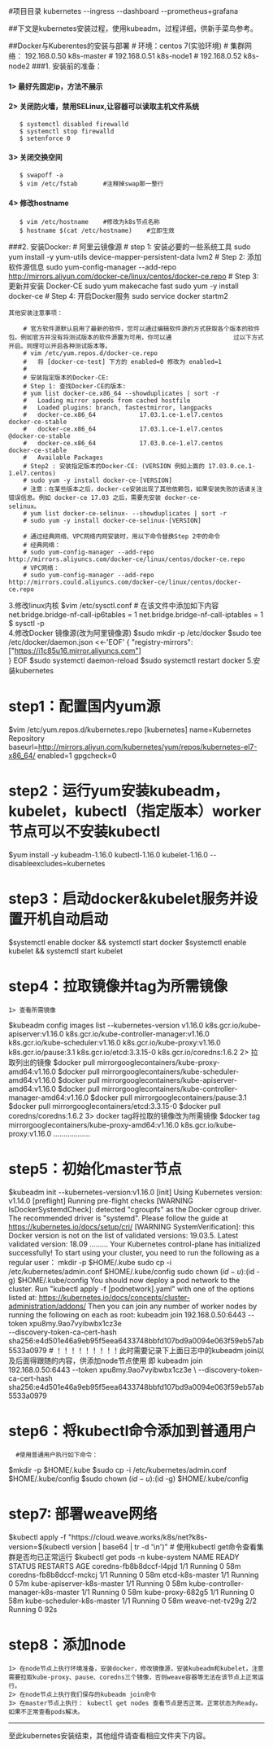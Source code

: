 #项目目录 
  kubernetes  --ingress     --dashboard     --prometheus+grafana
 
##下文是kubernetes安装过程，使用kubeadm，过程详细，供新手菜鸟参考。

##Docker与Kuberentes的安装与部署
      # 环境：centos 7(实验环境)
      #  集群网络： 192.168.0.50    k8s-master
      #            192.168.0.51    k8s-node1
      #            192.168.0.52    k8s-node2
###1. 安装前的准备： 
####    1> 最好先固定ip，方法不展示
####    2> 关闭防火墙，禁用SELinux,让容器可以读取主机文件系统
       $ systemctl disabled firewalld
       $ systemctl stop firewalld
       $ setenforce 0
####    3> 关闭交换空间
       $ swapoff -a
       $ vim /etc/fstab       #注释掉swap那一整行
####    4> 修改hostname
       $ vim /etc/hostname    #修改为k8s节点名称
       $ hostname $(cat /etc/hostname)    #立即生效
###2. 安装Docker: 
    # 阿里云镜像源
      # step 1: 安装必要的一些系统工具
      sudo yum install -y yum-utils device-mapper-persistent-data lvm2
      # Step 2: 添加软件源信息
      sudo yum-config-manager --add-repo http://mirrors.aliyun.com/docker-ce/linux/centos/docker-ce.repo
      # Step 3: 更新并安装 Docker-CE
      sudo yum makecache fast
      sudo yum -y install docker-ce
      # Step 4: 开启Docker服务
      sudo service docker startm2
  
    其他安装注意事项：
       
        # 官方软件源默认启用了最新的软件，您可以通过编辑软件源的方式获取各个版本的软件包。例如官方并没有将测试版本的软件源置为可用，你可以通                 过以下方式开启。同理可以开启各种测试版本等。
        # vim /etc/yum.repos.d/docker-ce.repo
        #   将 [docker-ce-test] 下方的 enabled=0 修改为 enabled=1
        #
        # 安装指定版本的Docker-CE:
        # Step 1: 查找Docker-CE的版本:
        # yum list docker-ce.x86_64 --showduplicates | sort -r
        #   Loading mirror speeds from cached hostfile
        #   Loaded plugins: branch, fastestmirror, langpacks
        #   docker-ce.x86_64            17.03.1.ce-1.el7.centos            docker-ce-stable
        #   docker-ce.x86_64            17.03.1.ce-1.el7.centos            @docker-ce-stable
        #   docker-ce.x86_64            17.03.0.ce-1.el7.centos            docker-ce-stable
        #   Available Packages
        # Step2 : 安装指定版本的Docker-CE: (VERSION 例如上面的 17.03.0.ce.1-1.el7.centos)
        # sudo yum -y install docker-ce-[VERSION]
        # 注意：在某些版本之后，docker-ce安装出现了其他依赖包，如果安装失败的话请关注错误信息。例如 docker-ce 17.03 之后，需要先安装 docker-ce-           selinux。
        # yum list docker-ce-selinux- --showduplicates | sort -r
        # sudo yum -y install docker-ce-selinux-[VERSION]

        # 通过经典网络、VPC网络内网安装时，用以下命令替换Step 2中的命令
        # 经典网络：
        # sudo yum-config-manager --add-repo http://mirrors.aliyuncs.com/docker-ce/linux/centos/docker-ce.repo
        # VPC网络：
        # sudo yum-config-manager --add-repo http://mirrors.could.aliyuncs.com/docker-ce/linux/centos/docker-ce.repo
3.修改linux内核
   $vim /etc/sysctl.conf       # 在该文件中添加如下内容
      net.bridge.bridge-nf-call-ip6tables = 1
      net.bridge.bridge-nf-call-iptables = 1
   $ sysctl -p  
4.修改Docker 镜像源(改为阿里镜像源)
  $sudo mkdir -p /etc/docker
  $sudo tee /etc/docker/daemon.json <<-'EOF'
  {
    "registry-mirrors": ["https://i1c85u16.mirror.aliyuncs.com"]    
  }
  EOF
  $sudo systemctl daemon-reload
  $sudo systemctl restart docker
5.安装kubernetes
  # step1：配置国内yum源
   $vim /etc/yum.repos.d/kubernetes.repo
    [kubernetes]
    name=Kubernetes Repository
    baseurl=http://mirrors.aliyun.com/kubernetes/yum/repos/kubernetes-el7-x86_64/
    enabled=1
    gpgcheck=0
  # step2：运行yum安装kubeadm，kubelet，kubectl（指定版本）worker节点可以不安装kubectl
   $yum install -y kubeadm-1.16.0 kubectl-1.16.0 kubelet-1.16.0 --disableexcludes=kubernetes
  # step3：启动docker&kubelet服务并设置开机自动启动
   $systemctl enable docker && systemctl start docker
   $systemctl enable kubelet && systemctl start kubelet
  # step4：拉取镜像并tag为所需镜像
    1> 查看所需镜像
   $kubeadm config images list --kubernetes-version v1.16.0
                    k8s.gcr.io/kube-apiserver:v1.16.0
                    k8s.gcr.io/kube-controller-manager:v1.16.0
                    k8s.gcr.io/kube-scheduler:v1.16.0
                    k8s.gcr.io/kube-proxy:v1.16.0
                    k8s.gcr.io/pause:3.1
                    k8s.gcr.io/etcd:3.3.15-0
                    k8s.gcr.io/coredns:1.6.2
    2> 拉取列出的镜像
   $docker pull mirrorgooglecontainers/kube-proxy-amd64:v1.16.0 
   $docker pull mirrorgooglecontainers/kube-scheduler-amd64:v1.16.0 
   $docker pull mirrorgooglecontainers/kube-apiserver-amd64:v1.16.0 
   $docker pull mirrorgooglecontainers/kube-controller-manager-amd64:v1.16.0 
   $docker pull mirrorgooglecontainers/pause:3.1 
   $docker pull mirrorgooglecontainers/etcd:3.3.15-0 
   $docker pull coredns/coredns:1.6.2
    3> docker tag将拉取的镜像改为所需镜像 
   $docker tag mirrorgooglecontainers/kube-proxy-amd64:v1.16.0 k8s.gcr.io/kube-proxy:v1.16.0
   ………………
  # step5：初始化master节点
   $kubeadm init --kubernetes-version:v1.16.0
           [init] Using Kubernetes version: v1.14.0
           [preflight] Running pre-flight checks
           [WARNING IsDockerSystemdCheck]: detected "cgroupfs" as the Docker cgroup driver. The recommended driver is "systemd". Please            follow the guide at https://kubernetes.io/docs/setup/cri/
           [WARNING SystemVerification]: this Docker version is not on the list of validated versions: 19.03.5. Latest validated                    version: 18.09
          ………
           Your Kubernetes control-plane has initialized successfully!
           To start using your cluster, you need to run the following as a regular user：
        mkdir -p $HOME/.kube
        sudo cp -i /etc/kubernetes/admin.conf $HOME/.kube/config
        sudo chown $(id -u):$(id -g) $HOME/.kube/config
           You should now deploy a pod network to the cluster.
           Run "kubectl apply -f [podnetwork].yaml" with one of the options listed at:
           https://kubernetes.io/docs/concepts/cluster-administration/addons/
           Then you can join any number of worker nodes by running the following on each as root:
        kubeadm join 192.168.0.50:6443 --token xpu8my.9ao7vyibwbx1cz3e \
        --discovery-token-ca-cert-hash sha256:e4d501e46a9eb95f5eea6433748bbfd107bd9a0094e063f59eb57ab5533a0979
     # ！！！！！！！！！此时需要记录下上面日志中的kubeadm join以及后面得跟随的内容，供添加node节点使用 即  kubeadm join 192.168.0.50:6443 --token xpu8my.9ao7vyibwbx1cz3e \        --discovery-token-ca-cert-hash sha256:e4d501e46a9eb95f5eea6433748bbfd107bd9a0094e063f59eb57ab5533a0979
    
  # step6：将kubectl命令添加到普通用户
      #使用普通用户执行如下命令：
   $mkdir -p $HOME/.kube
   $sudo cp -i /etc/kubernetes/admin.conf $HOME/.kube/config
   $sudo chown $(id -u):$(id -g) $HOME/.kube/config
  # step7: 部署weave网络
   $kubectl apply -f "https://cloud.weave.works/k8s/net?k8s-version=$(kubectl version | base64 | tr -d '\n')"
    # 使用kubectl get命令查看集群是否均已正常运行
      $kubectl get pods -n kube-system
      NAME                                                 READY   STATUS    RESTARTS   AGE
      coredns-fb8b8dccf-l4pjd                              1/1     Running       0       58m
      coredns-fb8b8dccf-mckcj                              1/1     Running       0       58m
      etcd-k8s-master                                      1/1     Running       0       57m
      kube-apiserver-k8s-master                            1/1     Running       0       58m
      kube-controller-manager-k8s-master                   1/1     Running       0       58m
      kube-proxy-682g5                                     1/1     Running       0       58m
      kube-scheduler-k8s-master                            1/1     Running       0       58m
      weave-net-tv29g                                      2/2     Running       0       92s
   # step8：添加node
    1> 在node节点上执行环境准备，安装docker，修改镜像源，安装kubeadm和kubelet，注意需要拉取kube-proxy、pause、coredns三个镜像，否则weave容器等无法在该节点上正常运行。
    2> 在node节点上执行我们保存的kubeadm join命令
    3> 在master节点上执行： kubectl get nodes 查看节点是否正常。正常状态为Ready。 如果不正常查看pods解决。
-----------------------------------------------------------------------------------------------------------------
至此kubernetes安装结束，其他组件请查看相应文件夹下内容。
    
